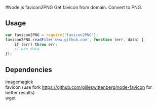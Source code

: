 #Node.js favicon2PNG
Get favicon from domain. Convert to PNG.

## Usage
```js
var favicon2PNG = require('favicon2PNG');
favicon2PNG.readFile('www.github.com', function (err, data) {  
    if (err) throw err;  
    // use data  
});  
```

## Dependencies
imagemagick  
favicon (use fork https://github.com/gilleswittenberg/node-favicon for better results)  
wget  
